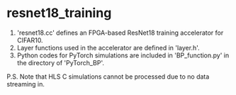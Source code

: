 # resnet18_training

1. 'resnet18.cc' defines an FPGA-based ResNet18 training accelerator for CIFAR10.
2. Layer functions used in the accelerator are defined in 'layer.h'.
3. Python codes for PyTorch simulations are included in 'BP_function.py' in the directory of 'PyTorch_BP'.

P.S. Note that HLS C simulations cannot be processed due to no data streaming in.
